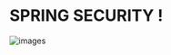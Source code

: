 # SPRING SECURITY !
![images](https://github.com/user-attachments/assets/08e0d135-4def-4224-b783-a6ae43e81aa4)
